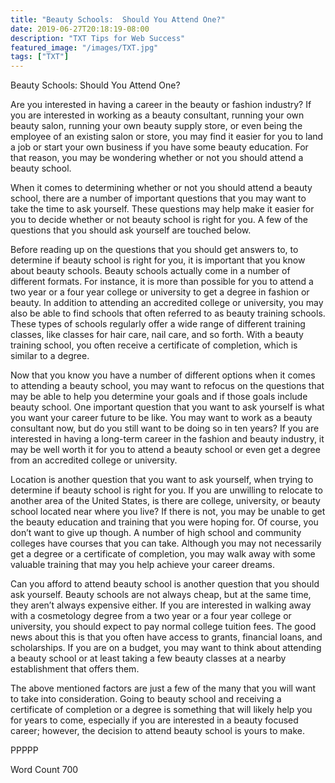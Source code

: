 ```yaml
---
title: "Beauty Schools:  Should You Attend One?"
date: 2019-06-27T20:18:19-08:00
description: "TXT Tips for Web Success"
featured_image: "/images/TXT.jpg"
tags: ["TXT"]
---
```


Beauty Schools:  Should You Attend One?

Are you interested in having a career in the beauty or fashion industry? If you are interested in working as a beauty consultant, running your own beauty salon, running your own beauty supply store, or even being the employee of an existing salon or store, you may find it easier for you to land a job or start your own business if you have some beauty education.  For that reason, you may be wondering whether or not you should attend a beauty school.

When it comes to determining whether or not you should attend a beauty school, there are a number of important questions that you may want to take the time to ask yourself.  These questions may help make it easier for you to decide whether or not beauty school is right for you.  A few of the questions that you should ask yourself are touched below.

Before reading up on the questions that you should get answers to, to determine if beauty school is right for you, it is important that you know about beauty schools.  Beauty schools actually come in a number of different formats.  For instance, it is more than possible for you to attend a two year or a four year college or university to get a degree in fashion or beauty.  In addition to attending an accredited college or university, you may also be able to find schools that often referred to as beauty training schools.  These types of schools regularly offer a wide range of different training classes, like classes for hair care, nail care, and so forth.  With a beauty training school, you often receive a certificate of completion, which is similar to a degree.

Now that you know you have a number of different options when it comes to attending a beauty school, you may want to refocus on the questions that may be able to help you determine your goals and if those goals include beauty school.  One important question that you want to ask yourself is what you want your career future to be like.  You may want to work as a beauty consultant now, but do you still want to be doing so in ten years?  If you are interested in having a long-term career in the fashion and beauty industry, it may be well worth it for you to attend a beauty school or even get a degree from an accredited college or university.

Location is another question that you want to ask yourself, when trying to determine if beauty school is right for you.  If you are unwilling to relocate to another area of the United States, is there are college, university, or beauty school located near where you live?  If there is not, you may be unable to get the beauty education and training that you were hoping for.  Of course, you don’t want to give up though.  A number of high school and community colleges have courses that you can take.  Although you may not necessarily get a degree or a certificate of completion, you may walk away with some valuable training that may you help achieve your career dreams.

Can you afford to attend beauty school is another question that you should ask yourself.  Beauty schools are not always cheap, but at the same time, they aren’t always expensive either.  If you are interested in walking away with a cosmetology degree from a two year or a four year college or university, you should expect to pay normal college tuition fees.  The good news about this is that you often have access to grants, financial loans, and scholarships.  If you are on a budget, you may want to think about attending a beauty school or at least taking a few beauty classes at a nearby establishment that offers them.

The above mentioned factors are just a few of the many that you will want to take into consideration.  Going to beauty school and receiving a certificate of completion or a degree is something that will likely help you for years to come, especially if you are interested in a beauty focused career; however, the decision to attend beauty school is yours to make.

PPPPP

Word Count 700


